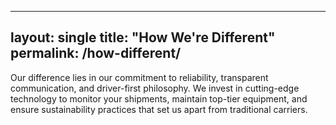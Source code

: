 
---
layout: single
title: "How We're Different"
permalink: /how-different/
---

Our difference lies in our commitment to reliability, transparent communication, and driver-first philosophy.
We invest in cutting-edge technology to monitor your shipments, maintain top-tier equipment, and ensure sustainability practices that set us apart from traditional carriers.
